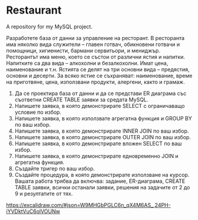 # Restaurant

A repository for my MySQL project.

Разработете база от данни за управление на ресторант. В ресторанта има няколко
вида служители – главен готвач, обикновени готвачи и помощници, хигиенисти,
бармани сервитьори, и мениджър. Ресторантът има меню, което се състои от
различни ястия и напитки. Напитките са два вида – алкохолни и безалкохолни.
Имат цена, наименование и т.н. Ястията се делят на три основни вида –
предястия, основни и десерти. За всяко ястие се съхраняват: наименование,
време на приготвяне, цена, използвани продукти, алергени, както и грамаж.

1. Да се проектира база от данни и да се представи ER диаграма със
съответни CREATE TABLE заявки за средата MySQL.
2. Напишете заявка, в която демонстрирате SELECT с ограничаващо условие
по избор.
3. Напишете заявка, в която използвате агрегатна функция и GROUP BY по
ваш избор.
4. Напишете заявка, в която демонстрирате INNER JOIN по ваш избор.
5. Напишете заявка, в която демонстрирате OUTER JOIN по ваш избор.
6. Напишете заявка, в която демонстрирате вложен SELECT по ваш избор.
7. Напишете заявка, в която демонстрирате едновременно JOIN и агрегатна
функция.
8. Създайте тригер по ваш избор.
9. Създайте процедура, в която демонстрирате използване на курсор.
Вашата работа трябва да включва: задание, ER-диаграма, CREATE TABLE
заявки, всички останали заявки, решения на задачите от 2 до 9 и
резултатите от тях.

https://excalidraw.com/#json=W9MHGbPGLC6n_qX4M6AS_,24PH-iYVDktVuC6olVOUNw
